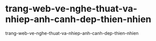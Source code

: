 # trang-web-ve-nghe-thuat-va-nhiep-anh-canh-dep-thien-nhien
trang-web-ve-nghe-thuat-va-nhiep-anh-canh-dep-thien-nhien
